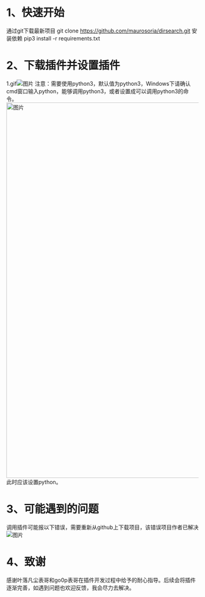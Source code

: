 # 1、快速开始
通过git下载最新项目
git clone https://github.com/maurosoria/dirsearch.git
安装依赖
pip3 install -r requirements.txt
# 2、下载插件并设置插件
1.gif![图片](https://user-images.githubusercontent.com/35289748/116547287-45828d80-a925-11eb-86f1-49493ec7a879.png)
注意：需要使用python3，默认值为python3，Windows下请确认cmd窗口输入python，能够调用python3，或者设置成可以调用python3的命令。
<img width="980" alt="图片" src="https://user-images.githubusercontent.com/35289748/116520801-c598fb00-a905-11eb-87a7-1caef9c1bdfa.png">
此时应该设置python。

# 3、可能遇到的问题
调用插件可能报以下错误，需要重新从github上下载项目，该错误项目作者已解决
![图片](https://user-images.githubusercontent.com/35289748/116522185-7c49ab00-a907-11eb-9ebd-982c25c5b948.png)

# 4、致谢
感谢叶落凡尘表哥和go0p表哥在插件开发过程中给予的耐心指导。后续会将插件逐渐完善，如遇到问题也欢迎反馈，我会尽力去解决。

